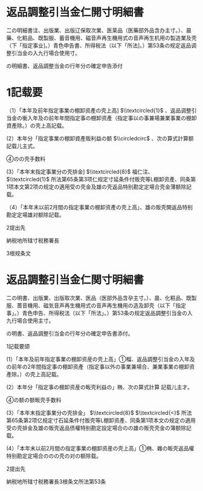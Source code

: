 # 返品調整引当金仁開寸明細書

二の明細書注、出版業、出版辽保取次業、医莱品（医藥部外品含办主寸。）、晨藥、化粧品、既製服、蓄音機用、磁音声再生機用式の音声再生机用の製造業及壳（下「指定事业\]。）青色申告書、所得税法（以下「所法\]。）第53条の规定返品调整引当金の入九行場合使用寸。

の明細書、返品調整当金の行年分の確定申告添付

# 1記载要

（1）「本年及前年指定事業の棚卸资產の壳上高\] $\\textcircled{1}$ 、返品调整引当金の衡入年及の前年年間指定事の棚卸资產（指定事以の事兼場兼業事業の棚卸資產除。）の壳上高記载。

(2）本年分「指定事業の棚卸資產贩利益の额 $\\circledcirc$ 、次の算式計算额記载儿主式。

④のの壳手数料

(3）「本年末指定事業分の壳排金\] $\\textcircled{8}$ 福仁注、 $\\textcircled{1}$ 所法第65条第3项仁规定寸延条件付贩壳等L棚卸资產、同条第1项本文第2项の规定の適用受の壳金及雄の壳返品特别勘定定場合壳金薄额除記载。

（4）「本年末以前2月間の指定事業の棚卸资產の壳上高」、雄の贩壳開返品特别勘定定場雄对额除記载。

2提出先

納税地所辖寸税務署長

3根规条文

# 返品調整引当金仁関寸明細書

二の明書、出版業、出版取次業、医品（医部外品含孕主寸。）、晨、化粧品、既製服、蔷音機用、磁気音声再生機用式の音声再生機用の造及卸壳（以下「指定事」。）青色申告、所得税法（以下「所法」。）第53条の规定返品調整引当金の入九行場合使用主寸。

の明書、返品調整引当金の行年分の確定申告書添付。

1記载要颌

(1）「本年及前年指定事業の棚卸资産の壳上高」①榴、返品調整引当金の入年及の前年の2年間指定事の棚卸资產（指定事以外の事業兼場合、兼業事業の棚卸资產除。）の壳上高記载。

(2）本年分「指定事の棚卸资産の畈壳利益の」椭、次の算式計算 記载儿主才。

④の额の额畈壳手数料

(3）「本年末指定事業分の壳排金」 $\\textcircled{8}$ $\\textcircled{<}$ 所法第65条第2项亿规定寸石延条件付贩壳等L棚卸资產、同条第1项本文の规定の適用受の壳排金及雄の贩壳返品债權特别勘定設定場合のの雄の贩壳壳金の簿额除記载。

(4）「本年末以前2月間の指定事業の棚卸资産の壳上高」①椭、雜の畈壳返品權特别勘定定場合ののの壳の对の额除载。

2提出先

納税地所辖寸税務署長3根条文所法第53条